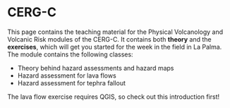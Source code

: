 # CERG-C 

This page contains the teaching material for the Physical Volcanology and Volcanic Risk modules of the CERG-C. It contains both **theory** and the **exercises**, which will get you started for the week in the field in La Palma. The module contains the following classes:

- Theory behind hazard assessments and hazard maps
- Hazard assessment for lava flows 
- Hazard assessment for tephra fallout

The lava flow exercise requires QGIS, so check out this introduction first!